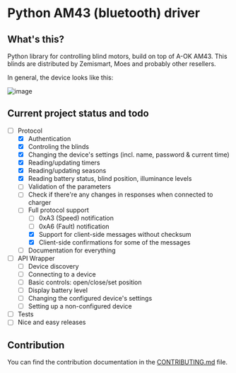 # Python AM43 (bluetooth) driver

## What's this?

Python library for controlling blind motors, build on top of A-OK AM43.
This blinds are distributed by Zemismart, Moes and probably other resellers.

In general, the device looks like this:

![image](https://user-images.githubusercontent.com/629281/226755076-cfbfc160-7ca9-4302-b921-e3710e8b038c.png)

## Current project status and todo

- [ ] Protocol
  - [x] Authentication
  - [x] Controling the blinds
  - [x] Changing the device's settings (incl. name, password & current time)
  - [x] Reading/updating timers
  - [x] Reading/updating seasons
  - [x] Reading battery status, blind position, illuminance levels
  - [ ] Validation of the parameters
  - [ ] Check if there're any changes in responses when connected to charger
  - [ ] Full protocol support
    - [ ] 0xA3 (Speed) notification
    - [ ] 0xA6 (Fault) notification
    - [x] Support for client-side messages without checksum
    - [x] Client-side confirmations for some of the messages
  - [ ] Documentation for everything
- [ ] API Wrapper
  - [ ] Device discovery
  - [ ] Connecting to a device
  - [ ] Basic controls: open/close/set position
  - [ ] Display battery level
  - [ ] Changing the configured device's settings
  - [ ] Setting up a non-configured device
- [ ] Tests
- [ ] Nice and easy releases

## Contribution

You can find the contribution documentation in the [CONTRIBUTING.md](./CONTRIBUTING.md) file.
